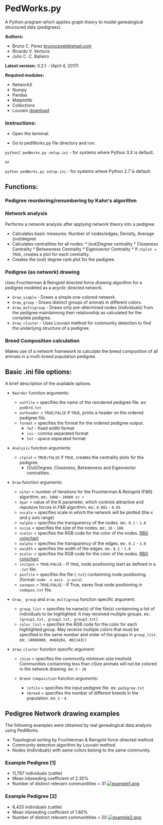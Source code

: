 # PedWorks.py
A Python program which applies graph theory to model genealogical structured data (pedigrees).

**Authors:**

* Bruno C. Perez <brunocpvet@gmail.com>
* Ricardo V. Ventura
* Julio C. C. Balieiro

**Latest version:** 0.2.1 - (April 4, 2017)

**Required modules:**

* NetworkX
* Numpy
* Pandas
* Matplotlib
* Collections
* Louvain [download](http://perso.crans.org/aynaud/communities/)


### Instructions:
  * Open the terminal.

  * Go to pedWorks.py file directory and run:


``python2 pedWorks.py setup.ini`` - for systems where Python 3.X is default.

or

``python pedWorks.py setup.ini`` - for systems where Python 2.7 is default.

## Functions:

### Pedigree reordering/renumbering by Kahn's algorithm

### Network analysis

Performs a network analysis after applying network theory into a pedigree.

* Calculates basic measures: Number of nodes/edges, Density, Average (out)degree
* Calculates centralities for all nodes:
       * (out)Degree centrality
       * Closeness Centrality
       * Betweeness Centrality
       * Eigenvector Centrality
       * If ``ctplot = TRUE``, creates a plot for each centrality.
* Creates the (out) degree rank plot for the pedigree.
    

### Pedigree (as network) drawing

Uses Fruchterman & Reingold directed force drawing algorithm for a pedigree modeled as a acyclic directed network.

* ``draw_simple`` - Draws a simple one-colored network.
* ``draw_group`` - Draws distinct groups of animals in different colors.
* ``draw_multigroup`` - Draws only pre-ditermined nodes (individuals) from the pedigree maintainning their relationship as calculated for the complete pedigree.
* ``draw_cluster`` - Uses Louvain method for community detection to find the underlying structure of a pedigree.

### Breed Composition calculation

Makes use of a network framework to calculate the breed composition of all animals in a multi-breed population pedigree.


## Basic .ini file options:
A brief description of the available options.

  * ``Reorder`` function arguments:
     * ``outfile`` = specifies the name of the reordered pedigree file. ex: ``pedOrd.txt``
     * ``outheader`` = ``TRUE/FALSE`` if ``TRUE``, prints a header on the ordered pedigree file.
     * ``format`` = specifies the format for the ordered pedigree output.
       * ``fwf`` - fixed width format
       * ``csv`` - comma separated format
       * ``txt`` - space separated format


  * ``Analysis`` function arguments:
     * ``ctplot`` = ``TRUE/FALSE`` if ``TRUE``, creates the centrality plots for the pedigree.
       * (Out)Degree, Closeness, Betweeness and Eigenvector centralities.
 
 
  * ``Draw`` function arguments:
     * ``niter`` = number of iterations for the Fruchterman & Reingold (F&R) algorithm. ex:. ``1000`` - ``20000 or >``
     * ``kpar`` = value of the K parameter, which controls attractive and repulsive forces in F&R algorithm. ex:. ``0.001`` - ``0.05``
     * ``nscale`` = specifies scale in which the network will be plotted (the x and y axis range)
     * ``nalpha`` = specifies the transparency of the nodes. ex:. ``0.1`` - ``1.0``
     * ``nsize`` = specifies the size of the nodes. ex:. ``10`` - ``100``.
     * ``ncolor`` = specifies the RGB code for the color of the nodes. [RBG colochart](http://www.rapidtables.com/web/color/RGB_Color.htm)
     * ``ealpha`` = specifies the transparency of the edges. ex:. ``0.1`` - ``1.0``
     * ``ewidth`` = specifies the width of the edges. ex:. ``0.1`` - ``1.0``
     * ``ecolor`` = specifies the RGB code for the color of the nodes. [RBG colochart](http://www.rapidtables.com/web/color/RGB_Color.htm)
     * ``initpos`` = ``TRUE/FALSE`` - If ``TRUE``, node positioning start as defined in a ``.txt`` file.
     * ``posfile`` = specifies the file (``.txt``) containning node positioning. (format: ``node  x-axis  y-axis``)
     * ``savepos`` = ``TRUE/FALSE`` - If True, saves final node positioning in ``nodepos.txt`` file.

* ``draw_ group`` and ``draw_multigroup`` function specific argument:
     * ``group_list`` = specifies he name(s) of the file(s) containning a list of individuals to be highlighted. It may received multiple groups. ex:. ``[group1.txt, group2.txt, group3.txt]``
     * ``color_list`` = specifies the RGB code for the color for each highlighted group. May receive multiple colors that must be specified in the same number and order of the groups in ``group_list``. ex:. ``[#008000, #4682B4, #DC143C]``

* ``draw_cluster`` function specific argument:
     * ``cSize`` = specifies the community minimum size treshold. Communities containning less than cSize animals will not be colored in the network drawing. ex: ``5`` - ``20``

  * ``Breed Composition`` function arguments:
     * ``infile`` = specifies the input pedigree file. ex: ``pedigree.txt``
     * ``nbreed`` = specifies the number of different breeds in the population. ex: ``2`` - ``4``.


## Pedigree Network drawing examples
 The following examples were obtained by real genealogical data analysis using PedWorks. 
  * Topological sorting by Fruchterman & Reingold force-directed method.
  * Community detection algorithm by Louvain method.
  * Nodes (individuals) with same colors belong to the same community.
 
### Example Pedigree [1]
 * 11,767 individuals (cattle)
 * Mean inbreeding coefficient of 2.30%
 * Number of distinct relevant communitities = 31
[![example1.png](https://s14.postimg.org/v2w1gamqp/example1.png)](https://postimg.org/image/ibhv9scyl/)

### Example Pedigree [2]
 * 8,425 individuals (cattle)
 * Mean inbreeding coefficient of 1.60%
 * Number of distinct relevant communitities = 20
[![example2.png](https://s9.postimg.org/5va1e1jb3/example2.png)](https://postimg.org/image/r4xnovzln/)
